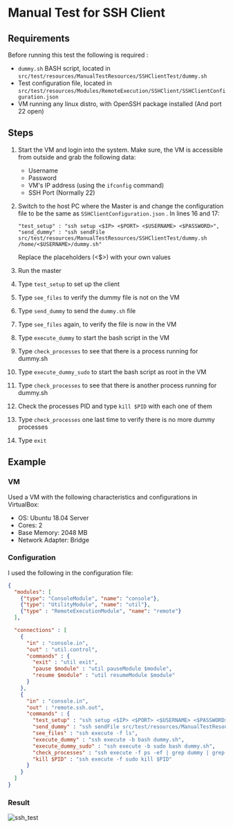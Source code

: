 # Manual Test for SSH Client

## Requirements
Before running this test the following is required :

- `dummy.sh` BASH script, located in `src/test/resources/ManualTestResources/SSHClientTest/dummy.sh`
- Test configuration file, located in `src/test/resources/Modules/RemoteExecution/SSHClient/SSHClientConfiguration.json`
- VM running any linux distro, with OpenSSH package installed (And port 22 open)

## Steps

1. Start the VM and login into the system. Make sure, the VM is accessible from outside and grab the following 
 data:
      - Username
      - Password
      - VM's IP address (using the `ifconfig` command)
      - SSH Port (Normally 22)

2. Switch to the host PC where the Master is and change the configuration file to be the same as `SSHClientConfiguration.json`
   . In lines 16 and 17:
   
    ```
    "test_setup" : "ssh setup <$IP> <$PORT> <$USERNAME> <$PASSWORD>",
    "send_dummy" : "ssh sendFile src/test/resources/ManualTestResources/SSHClientTest/dummy.sh /home/<$USERNAME>/dummy.sh" 
    ```
   
   Replace the placeholders (<$>) with your own values

3. Run the master
4. Type `test_setup` to set up the client
5. Type `see_files` to verify the dummy file is not on the VM
6. Type `send_dummy` to send the `dummy.sh` file
7. Type `see_files` again, to verify the file is now in the VM
8. Type `execute_dummy` to start the bash script in the VM
9. Type `check_processes` to see that there is a process running for dummy.sh
10. Type `execute_dummy_sudo` to start the bash script as root in the VM
11. Type `check_processes` to see that there is another process running for dummy.sh
10. Check the processes PID and type `kill $PID` with each one of them
12. Type `check_processes` one last time to verify there is no more dummy processes
13. Type `exit`

## Example

### VM
Used a VM with the following characteristics and configurations in VirtualBox:
- OS: Ubuntu 18.04 Server
- Cores: 2
- Base Memory: 2048 MB
- Network Adapter: Bridge

### Configuration
I used the following in the configuration file:
```json
{
  "modules": [
    {"type": "ConsoleModule", "name": "console"},
    {"type": "UtilityModule", "name": "util"},
    {"type" : "RemoteExecutionModule", "name": "remote"}
  ],

  "connections" : [
    {
      "in" : "console.in",
      "out" : "util.control",
      "commands" : {
        "exit" : "util exit",
        "pause $module" : "util pauseModule $module",
        "resume $module" : "util resumeModule $module"
      }
    },
    {
      "in" : "console.in",
      "out" : "remote.ssh.out",
      "commands" : {
        "test_setup" : "ssh setup <$IP> <$PORT> <$USERNAME> <$PASSWORD>",
        "send_dummy" : "ssh sendFile src/test/resources/ManualTestResources/SSHClientTest/dummy.sh /home/<$USERNAME>/dummy.sh",
        "see_files" : "ssh execute -f ls",
        "execute_dummy" : "ssh execute -b bash dummy.sh",
        "execute_dummy_sudo" : "ssh execute -b sudo bash dummy.sh",
        "check_processes" : "ssh execute -f ps -ef | grep dummy | grep -v grep",
        "kill $PID" : "ssh execute -f sudo kill $PID"
      }
    }
  ]
}
```

### Result

![ssh_test](https://user-images.githubusercontent.com/64461123/100517558-98e08c00-318b-11eb-88e4-1503d53a98dd.gif)